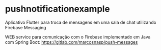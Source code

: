 # pushnotificationexample

Aplicativo Flutter para troca de mensagens em uma sala de chat utilizando Firebase Messaging

WEB service para comunicação com o Firebase implementado em Java com Spring Boot: https://gitlab.com/marcosnasp/push-messages
